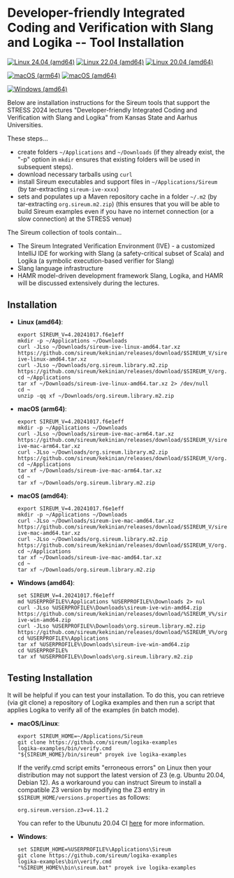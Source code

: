 # Developer-friendly Integrated Coding and Verification with Slang and Logika -- Tool Installation
[![Linux 24.04 (amd64)](https://github.com/santoslab/stress24/actions/workflows/CI_linux.yml/badge.svg)](https://github.com/santoslab/stress24/actions/workflows/CI_linux.yml)
[![Linux 22.04 (amd64)](https://github.com/santoslab/stress24/actions/workflows/CI_linux-22-04.yml/badge.svg)](https://github.com/santoslab/stress24/actions/workflows/CI_linux-22-04.yml)
[![Linux 20.04 (amd64)](https://github.com/santoslab/stress24/actions/workflows/CI_linux-20-04.yml/badge.svg)](https://github.com/santoslab/stress24/actions/workflows/CI_linux-20-04.yml)

[![macOS (arm64)](https://github.com/santoslab/stress24/actions/workflows/CI-macOS.yml/badge.svg)](https://github.com/santoslab/stress24/actions/workflows/CI-macOS.yml)
[![macOS (amd64)](https://github.com/santoslab/stress24/actions/workflows/CI-macOS-amd.yml/badge.svg)](https://github.com/santoslab/stress24/actions/workflows/CI-macOS-amd.yml)

[![Windows (amd64)](https://github.com/santoslab/stress24/actions/workflows/CI-windows.yml/badge.svg)](https://github.com/santoslab/stress24/actions/workflows/CI-windows.yml)


Below are installation instructions for the Sireum tools that support
the STRESS 2024 lectures "Developer-friendly Integrated Coding and
Verification with Slang and Logika" from Kansas State and Aarhus
Universities.

These steps...
* create folders `~/Applications` and `~/Downloads` (if they already
  exist, the "-p" option in `mkdir` ensures that existing folders will
  be used in subsequent steps).
* download necessary tarballs using `curl`
* install Sireum executables and support files in
  `~/Applications/Sireum` (by tar-extracting `sireum-ive-xxxx`)
* sets and populates up a Maven repository cache in a folder `~/.m2`
  (by tar-extracting `org.sireum.m2.zip`)
  (this ensures that you will be able to build Sireum examples even if
  you have no internet connection (or a slow connection) at the STRESS
  venue)

The Sireum collection of tools contain...
* The Sireum Integrated Verification Environment (IVE) - a customized
  IntelliJ IDE for working with Slang (a safety-critical subset of
  Scala) and Logika (a symbolic execution-based verifier for Slang)
* Slang language infrastructure
* HAMR model-driven development framework
Slang, Logika, and HAMR will be discussed extensively during the lectures.  

## Installation

* **Linux (amd64)**:

  ```shell
  export SIREUM_V=4.20241017.f6e1eff
  mkdir -p ~/Applications ~/Downloads
  curl -JLso ~/Downloads/sireum-ive-linux-amd64.tar.xz https://github.com/sireum/kekinian/releases/download/$SIREUM_V/sireum-ive-linux-amd64.tar.xz
  curl -JLso ~/Downloads/org.sireum.library.m2.zip https://github.com/sireum/kekinian/releases/download/$SIREUM_V/org.sireum.library.m2.zip  
  cd ~/Applications
  tar xf ~/Downloads/sireum-ive-linux-amd64.tar.xz 2> /dev/null
  cd ~
  unzip -qq xf ~/Downloads/org.sireum.library.m2.zip
  ```

* **macOS (arm64)**:

  ```shell
  export SIREUM_V=4.20241017.f6e1eff
  mkdir -p ~/Applications ~/Downloads
  curl -JLso ~/Downloads/sireum-ive-mac-arm64.tar.xz https://github.com/sireum/kekinian/releases/download/$SIREUM_V/sireum-ive-mac-arm64.tar.xz
  curl -JLso ~/Downloads/org.sireum.library.m2.zip https://github.com/sireum/kekinian/releases/download/$SIREUM_V/org.sireum.library.m2.zip  
  cd ~/Applications
  tar xf ~/Downloads/sireum-ive-mac-arm64.tar.xz
  cd ~
  tar xf ~/Downloads/org.sireum.library.m2.zip
  ```

* **macOS (amd64)**:

  ```shell
  export SIREUM_V=4.20241017.f6e1eff
  mkdir -p ~/Applications ~/Downloads
  curl -JLso ~/Downloads/sireum-ive-mac-amd64.tar.xz https://github.com/sireum/kekinian/releases/download/$SIREUM_V/sireum-ive-mac-amd64.tar.xz
  curl -JLso ~/Downloads/org.sireum.library.m2.zip https://github.com/sireum/kekinian/releases/download/$SIREUM_V/org.sireum.library.m2.zip  
  cd ~/Applications
  tar xf ~/Downloads/sireum-ive-mac-amd64.tar.xz
  cd ~
  tar xf ~/Downloads/org.sireum.library.m2.zip
  ```


* **Windows (amd64)**:

  ```shell
  set SIREUM_V=4.20241017.f6e1eff
  md %USERPROFILE%\Applications %USERPROFILE%\Downloads 2> nul
  curl -JLso %USERPROFILE%\Downloads\sireum-ive-win-amd64.zip https://github.com/sireum/kekinian/releases/download/%SIREUM_V%/sireum-ive-win-amd64.zip
  curl -JLso %USERPROFILE%\Downloads\org.sireum.library.m2.zip https://github.com/sireum/kekinian/releases/download/%SIREUM_V%/org.sireum.library.m2.zip  
  cd %USERPROFILE%\Applications
  tar xf %USERPROFILE%\Downloads\sireum-ive-win-amd64.zip
  cd %USERPROFILE%
  tar xf %USERPROFILE%\Downloads\org.sireum.library.m2.zip
  ```
  
## Testing Installation

It will be helpful if you can test your installation.  To do this, you
can retrieve (via git clone) a repository of Logika examples and then
run a script that applies Logika to verify all of the examples (in
batch mode).

* **macOS/Linux**:

  ```shell
  export SIREUM_HOME=~/Applications/Sireum
  git clone https://github.com/sireum/logika-examples
  logika-examples/bin/verify.cmd
  "${SIREUM_HOME}/bin/sireum" proyek ive logika-examples
  ```
  
  If the verify.cmd script emits "erroneous errors" on Linux then your distribution may not support the latest version of Z3 (e.g. Ubuntu 20.04, Debian 12). As a workaround you can instruct Sireum to install a compatible Z3 version by modifying the Z3 entry in ``$SIREUM_HOME/versions.properties`` as follows:

  ```org.sireum.version.z3=v4.11.2 ```

  You can refer to the Ubunutu 20.04 CI [here](.github/workflows/CI_linux-20-04.yml#L25-L28) for more information.

* **Windows**:
  
  ```shell
  set SIREUM_HOME=%USERPROFILE%\Applications\Sireum
  git clone https://github.com/sireum/logika-examples
  logika-examples\bin\verify.cmd
  "%SIREUM_HOME%\bin\sireum.bat" proyek ive logika-examples
  ```
